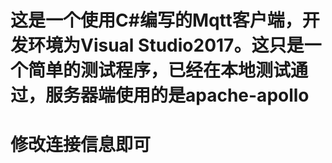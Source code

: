 # 这是一个使用C#编写的Mqtt客户端，开发环境为Visual Studio2017。这只是一个简单的测试程序，已经在本地测试通过，服务器端使用的是apache-apollo

# 修改连接信息即可
